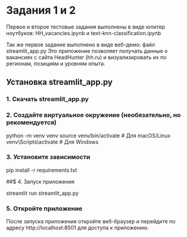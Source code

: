 # Задания 1 и 2 
Первое и второе тестовые задания выполнены в виде юпитер ноутбуков: HH_vacancies.ipynb и text-knn-classification.ipynb

Так же первое задание выполнено в виде веб-демо: файл streamlit_app.py
Это приложение позволяет получать данные о вакансиях с сайта HeadHunter (hh.ru) и визуализировать их по регионам, позициям и уровням опыта.

## Установка streamlit_app.py

### 1. Скачать streamlit_app.py

### 2. Создайте виртуальное окружение (необязательно, но рекомендуется)

python -m venv venv
source venv/bin/activate  # Для macOS/Linux
venv\Scripts\activate     # Для Windows

### 3. Установите зависимости


pip install -r requirements.txt


##$ 4. Запуск приложения


streamlit run streamlit_app.py


### 5. Откройте приложение
После запуска приложения откройте веб-браузер и перейдите по адресу http://localhost:8501 для доступа к приложению.
